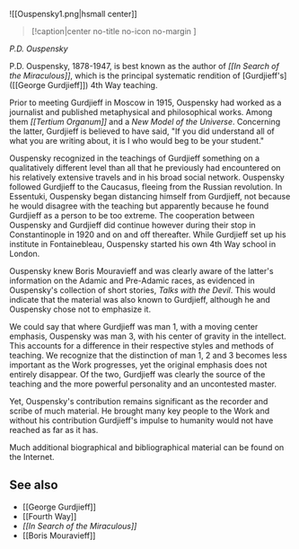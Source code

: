 
![[Ouspensky1.png|hsmall center]]
> [!caption|center no-title no-icon no-margin ]
> 
_P.D. Ouspensky_

P.D. Ouspensky, 1878-1947, is best known as the author of _[[In Search of the Miraculous]]_, which is the principal systematic rendition of [Gurdjieff's]([[George Gurdjieff]]) 4th Way teaching.

Prior to meeting Gurdjieff in Moscow in 1915, Ouspensky had worked as a journalist and published metaphysical and philosophical works. Among them _[[Tertium Organum]]_ and a _New Model of the Universe_. Concerning the latter, Gurdjieff is believed to have said, "If you did understand all of what you are writing about, it is I who would beg to be your student."

Ouspensky recognized in the teachings of Gurdjieff something on a qualitatively different level than all that he previously had encountered on his relatively extensive travels and in his broad social network. Ouspensky followed Gurdjieff to the Caucasus, fleeing from the Russian revolution. In Essentuki, Ouspensky began distancing himself from Gurdjieff, not because he would disagree with the teaching but apparently because he found Gurdjieff as a person to be too extreme. The cooperation between Ouspensky and Gurdjieff did continue however during their stop in Constantinople in 1920 and on and off thereafter. While Gurdjieff set up his institute in Fontainebleau, Ouspensky started his own 4th Way school in London.

Ouspensky knew Boris Mouravieff and was clearly aware of the latter's information on the Adamic and Pre-Adamic races, as evidenced in Ouspensky's collection of short stories, _Talks with the Devil_. This would indicate that the material was also known to Gurdjieff, although he and Ouspensky chose not to emphasize it.

We could say that where Gurdjieff was man 1, with a moving center emphasis, Ouspensky was man 3, with his center of gravity in the intellect. This accounts for a difference in their respective styles and methods of teaching. We recognize that the distinction of man 1, 2 and 3 becomes less important as the Work progresses, yet the original emphasis does not entirely disappear. Of the two, Gurdjieff was clearly the source of the teaching and the more powerful personality and an uncontested master.

Yet, Ouspensky's contribution remains significant as the recorder and scribe of much material. He brought many key people to the Work and without his contribution Gurdjieff's impulse to humanity would not have reached as far as it has.

Much additional biographical and bibliographical material can be found on the Internet.

See also
--------

*   [[George Gurdjieff]]
*   [[Fourth Way]]
*   _[[In Search of the Miraculous]]_
*   [[Boris Mouravieff]]